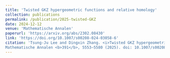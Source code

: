 ```yaml
---
title: 'Twisted GKZ hypergeometric functions and relative homology'
collection: publications
permalink: /publication/2025-twisted-GKZ
date: 2024-12-12
venue: 'Mathematische Annalen'
paperurl: 'https://arxiv.org/abs/2302.08430'
link: 'https://doi.org/10.1007/s00208-024-03058-6'
citation: 'Tsung-Ju Lee and Dingxin Zhang. <i>Twisted GKZ hypergeometric functions and relative homology</i>. 
Mathematische Annalen <b>391</b>, 5553–5580 (2025). doi: 10.1007/s00208-024-03058-6'
---
```

